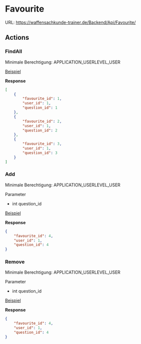 # Favourite

URL: https://waffensachkunde-trainer.de/Backend/Api/Favourite/

## Actions

### FindAll

Minimale Berechtigung: APPLICATION_USERLEVEL_USER

[Beispiel](https://waffensachkunde-trainer.de/Backend/Api/Favourite/?action=FindAll&api_key=c0aa6c85ab5d92513398a28381c701e6)

**Response**

```json
[
    {
        "favourite_id": 1,
        "user_id": 1,
        "question_id": 1
    },
    {
        "favourite_id": 2,
        "user_id": 1,
        "question_id": 2
    },
    {
        "favourite_id": 3,
        "user_id": 1,
        "question_id": 3
    }
]
```

### Add

Minimale Berechtigung: APPLICATION_USERLEVEL_USER

Parameter

* int question_id

[Beispiel](https://waffensachkunde-trainer.de/Backend/Api/Favourite/?action=Add&question_id=4&api_key=c0aa6c85ab5d92513398a28381c701e6)

**Response**

```json
{
    "favourite_id": 4,
    "user_id": 1,
    "question_id": 4
}
```

### Remove

Minimale Berechtigung: APPLICATION_USERLEVEL_USER

Parameter

* int question_id

[Beispiel](https://waffensachkunde-trainer.de/Backend/Api/Favourite/?action=Remove&question_id=4&api_key=c0aa6c85ab5d92513398a28381c701e6)

**Response**

```json
{
    "favourite_id": 4,
    "user_id": 1,
    "question_id": 4
}
```
